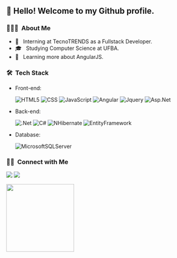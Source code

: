 



<h2> 👋 Hello! Welcome to my Github profile.</h2>

<h3> 👨🏻‍💻 &nbsp;About Me </h3>

- 💼 &nbsp; Interning at TecnoTRENDS as a Fullstack Developer.
- 🎓 &nbsp; Studying Computer Science at UFBA.
- 🌱 &nbsp; Learning more about AngularJS.

<h3> 🛠 &nbsp;Tech Stack</h3>

- Front-end:
  
  ![HTML5](https://img.shields.io/badge/-HTML5-333333?style=flat&logo=HTML5)
  ![CSS](https://img.shields.io/badge/-CSS-333333?style=flat&logo=CSS3&logoColor=1572B6)
  ![JavaScript](https://img.shields.io/badge/-JavaScript-333333?style=flat&logo=javascript)
  ![Angular](https://img.shields.io/badge/Angular-333333?style=flat&logo=angular&logoColor=red)
  ![Jquery](https://img.shields.io/badge/jQuery-333333?style=flat&logo=jquery&logoColor=white)
  ![Asp.Net](https://img.shields.io/badge/ASP.NET-333333?style=flat)
  
- Back-end:
  
  ![.Net](https://img.shields.io/badge/.NET-333333?style=flat&logo=.net&logoColor=white)
  ![C#](https://img.shields.io/badge/C%23-333333?style=flat)
  ![NHibernate](https://img.shields.io/badge/NHibernate-333333?style=flat)
  ![EntityFramework](https://img.shields.io/badge/EntityFramework-333333?style=flat)
- Database:
  
  ![MicrosoftSQLServer](https://img.shields.io/badge/SQL%20Server-333333?style=flat&logo=microsoft%20sql%20server&logoColor=white)


<h3> 🤝🏻 &nbsp;Connect with Me </h3>

<a href="https://www.linkedin.com/in/caio-miranda-183112204/"><img loading="lazy" src="https://img.shields.io/badge/-LinkedIn-%230077B5?style=for-the-badge&logo=linkedin&logoColor=white" target="_blank"></a>
<a href="mailto:contato.caiomp@gmail.com"><img loading="lazy" src="https://img.shields.io/badge/Gmail-D14836?style=for-the-badge&logo=gmail&logoColor=white" target="_blank"></a>
</p>

<div>
<a href="https://github.com/caiowmp">
<img loading="lazy" height="180em" src="https://github-readme-stats.vercel.app/api/top-langs/?username=caiowmp&layout=compact&langs_count=7&theme=dracula"/>
<!--<img loading="lazy" height="180em" src="https://github-readme-stats.vercel.app/api?username=caiowmp&show_icons=true&theme=dracula&include_all_commits=true&count_private=true"/>!-->
</div>
